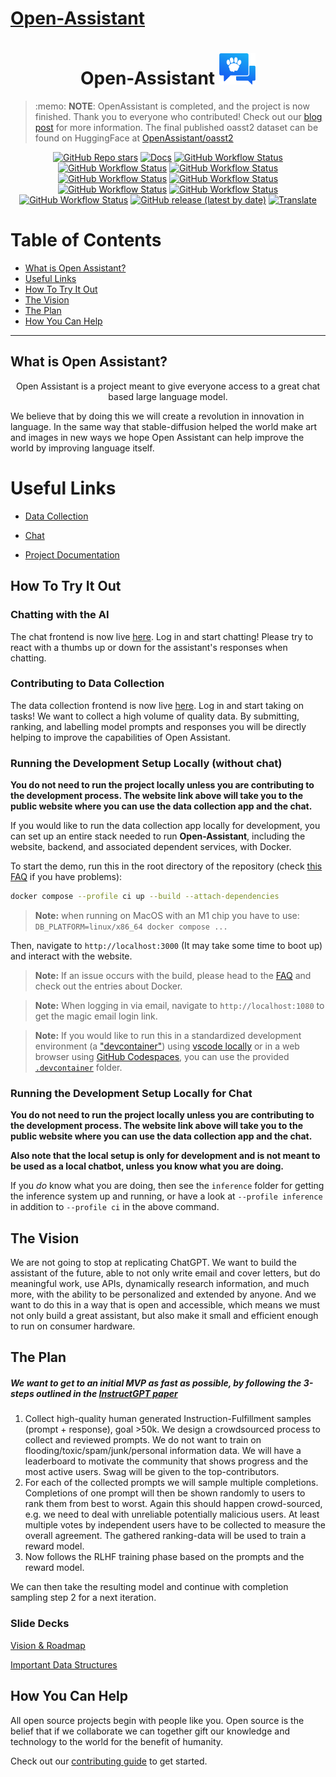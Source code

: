 # [Open-Assistant](https://github.com/LAION-AI/Open-Assistant)

<h1 align="center">
    <span>Open-Assistant</span>
  <img width="auto" height="50px" src="https://github.com/LAION-AI/Open-Assistant/blob/main/assets/logo_crop.png"/>
</h1>

<blockquote>
<p>:memo: <strong>NOTE</strong>: OpenAssistant is completed, and the project is now finished. Thank you to everyone who contributed! Check out our <a href="https://projects.laion.ai/Open-Assistant/blog/2023/10/25/open-assistant-is-completed">blog post</a> for more information. The final published oasst2 dataset can be found on HuggingFace at <a href="https://huggingface.co/datasets/OpenAssistant/oasst2">OpenAssistant/oasst2</a></p>
</blockquote>

<div align="center">

<a href="https://github.com/LAION-AI/Open-Assistant/stargazers">![GitHub Repo stars](https://img.shields.io/github/stars/LAION-AI/Open-Assistant?style=social)</a>
<a href="https://laion-ai.github.io/Open-Assistant/">![Docs](https://img.shields.io/badge/docs-laion--ai.github.io%2FOpen--Assistant%2F-green)</a>
<a href="https://github.com/LAION-AI/Open-Assistant/actions/workflows/build-frontend.yaml">![GitHub Workflow Status](https://img.shields.io/github/actions/workflow/status/LAION-AI/Open-Assistant/build-frontend.yaml?label=build-frontend)</a>
<a href="https://github.com/LAION-AI/Open-Assistant/actions/workflows/build-postgres.yaml">![GitHub Workflow Status](https://img.shields.io/github/actions/workflow/status/LAION-AI/Open-Assistant/build-postgres.yaml?label=build-postgres)</a>
<a href="https://github.com/LAION-AI/Open-Assistant/actions/workflows/pre-commit.yaml">![GitHub Workflow Status](https://img.shields.io/github/actions/workflow/status/LAION-AI/Open-Assistant/pre-commit.yaml?label=pre-commit)</a>
<a href="https://github.com/LAION-AI/Open-Assistant/actions/workflows/test-api-contract.yaml">![GitHub Workflow Status](https://img.shields.io/github/actions/workflow/status/LAION-AI/Open-Assistant/test-api-contract.yaml?label=tests-api)</a>
<a href="https://github.com/LAION-AI/Open-Assistant/actions/workflows/test-e2e.yaml">![GitHub Workflow Status](https://img.shields.io/github/actions/workflow/status/LAION-AI/Open-Assistant/test-e2e.yaml?label=tests-web)</a>
<a href="https://github.com/LAION-AI/Open-Assistant/actions/workflows/deploy-docs-site.yaml">![GitHub Workflow Status](https://img.shields.io/github/actions/workflow/status/LAION-AI/Open-Assistant/deploy-docs-site.yaml?label=deploy-docs)</a>
<a href="https://github.com/LAION-AI/Open-Assistant/actions/workflows/production-deploy.yaml">![GitHub Workflow Status](https://img.shields.io/github/actions/workflow/status/LAION-AI/Open-Assistant/production-deploy.yaml?label=deploy-production)</a>
<a href="https://github.com/LAION-AI/Open-Assistant/actions/workflows/release.yaml">![GitHub Workflow Status](https://img.shields.io/github/actions/workflow/status/LAION-AI/Open-Assistant/release.yaml?label=deploy-release)</a>
<a href="https://github.com/LAION-AI/Open-Assistant/releases">![GitHub release (latest by date)](https://img.shields.io/github/v/release/LAION-AI/Open-Assistant)</a>
<a href="https://github-com.translate.goog/LAION-AI/Open-Assistant/blob/main/README.md?_x_tr_sl=auto&_x_tr_tl=en&_x_tr_hl=en&_x_tr_pto=wapp">![Translate](https://img.shields.io/badge/Translate-blue)</a>

</div>

# Table of Contents

- [What is Open Assistant?](#what-is-open-assistant)
- [Useful Links](#useful-links)
- [How To Try It Out](#how-to-try-it-out)
- [The Vision](#the-vision)
- [The Plan](#the-plan)
- [How You Can Help](#how-you-can-help)

---

## What is Open Assistant?

<p align="center">
Open Assistant is a project meant to give everyone access to a great chat based
large language model.
</p>

We believe that by doing this we will create a revolution in innovation in
language. In the same way that stable-diffusion helped the world make art and
images in new ways we hope Open Assistant can help improve the world by
improving language itself.

# Useful Links

- [Data Collection](https://open-assistant.io)

- [Chat](https://open-assistant.io/chat)

- [Project Documentation](https://projects.laion.ai/Open-Assistant/)

## How To Try It Out

### Chatting with the AI

The chat frontend is now live [here](https://open-assistant.io/chat). Log in and
start chatting! Please try to react with a thumbs up or down for the assistant's
responses when chatting.

### Contributing to Data Collection

The data collection frontend is now live [here](https://open-assistant.io/). Log
in and start taking on tasks! We want to collect a high volume of quality data.
By submitting, ranking, and labelling model prompts and responses you will be
directly helping to improve the capabilities of Open Assistant.

### Running the Development Setup Locally (without chat)

**You do not need to run the project locally unless you are contributing to the
development process. The website link above will take you to the public website
where you can use the data collection app and the chat.**

If you would like to run the data collection app locally for development, you
can set up an entire stack needed to run **Open-Assistant**, including the
website, backend, and associated dependent services, with Docker.

To start the demo, run this in the root directory of the repository (check
[this FAQ](https://projects.laion.ai/Open-Assistant/docs/faq#docker-compose-instead-of-docker-compose)
if you have problems):

```sh
docker compose --profile ci up --build --attach-dependencies
```

> **Note:** when running on MacOS with an M1 chip you have to use:
> `DB_PLATFORM=linux/x86_64 docker compose ...`

Then, navigate to `http://localhost:3000` (It may take some time to boot up) and
interact with the website.

> **Note:** If an issue occurs with the build, please head to the
> [FAQ](https://projects.laion.ai/Open-Assistant/docs/faq) and check out the
> entries about Docker.

> **Note:** When logging in via email, navigate to `http://localhost:1080` to
> get the magic email login link.

> **Note:** If you would like to run this in a standardized development
> environment (a
> ["devcontainer"](https://code.visualstudio.com/docs/devcontainers/containers))
> using
> [vscode locally](https://code.visualstudio.com/docs/devcontainers/create-dev-container#_create-a-devcontainerjson-file)
> or in a web browser using
> [GitHub Codespaces](https://github.com/features/codespaces), you can use the
> provided [`.devcontainer`](.devcontainer/) folder.

### Running the Development Setup Locally for Chat

**You do not need to run the project locally unless you are contributing to the
development process. The website link above will take you to the public website
where you can use the data collection app and the chat.**

**Also note that the local setup is only for development and is not meant to be
used as a local chatbot, unless you know what you are doing.**

If you _do_ know what you are doing, then see the `inference` folder for getting
the inference system up and running, or have a look at `--profile inference` in
addition to `--profile ci` in the above command.

## The Vision

We are not going to stop at replicating ChatGPT. We want to build the assistant
of the future, able to not only write email and cover letters, but do meaningful
work, use APIs, dynamically research information, and much more, with the
ability to be personalized and extended by anyone. And we want to do this in a
way that is open and accessible, which means we must not only build a great
assistant, but also make it small and efficient enough to run on consumer
hardware.

## The Plan

##### We want to get to an initial MVP as fast as possible, by following the 3-steps outlined in the [InstructGPT paper](https://arxiv.org/abs/2203.02155)

1. Collect high-quality human generated Instruction-Fulfillment samples
   (prompt + response), goal >50k. We design a crowdsourced process to collect
   and reviewed prompts. We do not want to train on
   flooding/toxic/spam/junk/personal information data. We will have a
   leaderboard to motivate the community that shows progress and the most active
   users. Swag will be given to the top-contributors.
2. For each of the collected prompts we will sample multiple completions.
   Completions of one prompt will then be shown randomly to users to rank them
   from best to worst. Again this should happen crowd-sourced, e.g. we need to
   deal with unreliable potentially malicious users. At least multiple votes by
   independent users have to be collected to measure the overall agreement. The
   gathered ranking-data will be used to train a reward model.
3. Now follows the RLHF training phase based on the prompts and the reward
   model.

We can then take the resulting model and continue with completion sampling step
2 for a next iteration.

### Slide Decks

[Vision & Roadmap](https://docs.google.com/presentation/d/1n7IrAOVOqwdYgiYrXc8Sj0He8krn5MVZO_iLkCjTtu0/edit?usp=sharing)

[Important Data Structures](https://docs.google.com/presentation/d/1iaX_nxasVWlvPiSNs0cllR9L_1neZq0RJxd6MFEalUY/edit?usp=sharing)

## How You Can Help

All open source projects begin with people like you. Open source is the belief
that if we collaborate we can together gift our knowledge and technology to the
world for the benefit of humanity.

Check out our [contributing guide](CONTRIBUTING.md) to get started.
